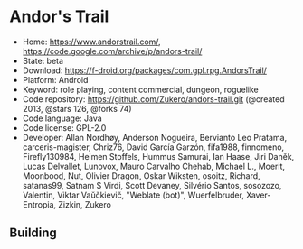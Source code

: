 # Andor's Trail

- Home: https://www.andorstrail.com/, https://code.google.com/archive/p/andors-trail/
- State: beta
- Download: https://f-droid.org/packages/com.gpl.rpg.AndorsTrail/
- Platform: Android
- Keyword: role playing, content commercial, dungeon, roguelike
- Code repository: https://github.com/Zukero/andors-trail.git (@created 2013, @stars 126, @forks 74)
- Code language: Java
- Code license: GPL-2.0
- Developer: Allan Nordhøy, Anderson Nogueira, Bervianto Leo Pratama, carceris-magister, Chriz76, David García Garzón, fifa1988, finnomeno, Firefly130984, Heimen Stoffels, Hummus Samurai, Ian Haase, Jiri Daněk, Lucas Delvallet, Lunovox, Mauro Carvalho Chehab, Michael L., Moerit, Moonbood, Nut, Olivier Dragon, Oskar Wiksten, osoitz, Richard, satanas99, Satnam S Virdi, Scott Devaney, Silvério Santos, sosozozo, Valentin, Viktar Vaŭčkievič, "Weblate (bot)", Wuerfelbruder, Xaver-Entropia, Zizkin, Zukero

## Building
